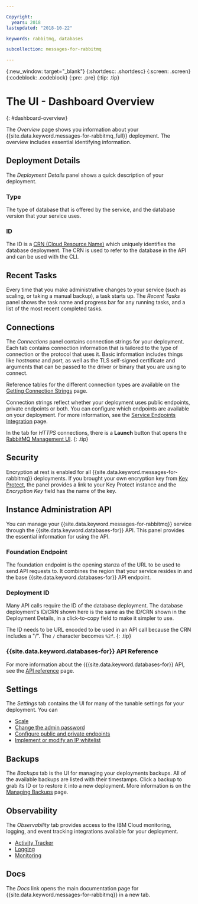 ```yaml
---

Copyright:
  years: 2018
lastupdated: "2018-10-22"

keywords: rabbitmq, databases

subcollection: messages-for-rabbitmq

---
```


{:new_window: target="_blank"}
{:shortdesc: .shortdesc}
{:screen: .screen}
{:codeblock: .codeblock}
{:pre: .pre}
{:tip: .tip}

# The UI - Dashboard Overview
{: #dashboard-overview}

The _Overview_ page shows you information about your {{site.data.keyword.messages-for-rabbitmq_full}} deployment. The overview includes essential identifying information.

## Deployment Details

The _Deployment Details_ panel shows a quick description of your deployment.

### Type

The type of database that is offered by the service, and the database version that your service uses.

### ID

The ID is a [CRN (Cloud Resource Name)](/docs/overview?topic=overview-crn) which uniquely identifies the database deployment. The CRN is used to refer to the database in the API and can be used with the CLI.

## Recent Tasks

Every time that you make administrative changes to your service (such as scaling, or taking a manual backup), a task starts up. The _Recent Tasks_ panel shows the task name and progress bar for any running tasks, and a list of the most recent completed tasks.

## Connections

The _Connections_ panel contains connection strings for your deployment. Each tab contains connection information that is tailored to the type of connection or the protocol that uses it. Basic information includes things like _hostname_ and _port_, as well as the TLS self-signed certificate and arguments that can be passed to the driver or binary that you are using to connect. 

Reference tables for the different connection types are available on the [Getting Connection Strings](/docs/services/messages-for-rabbitmq?topic=messages-for-rabbitmq-connection-strings) page.

Connection strings reflect whether your deployment uses public endpoints, private endpoints or both. You can configure which endpoints are available on your deployment. For more information, see the [Service Endpoints Integration](/docs/services/messages-for-rabbitmq?topic=cloud-databases-service-endpoints) page.

In the tab for _HTTPS_ connections, there is a **Launch** button that opens the [RabbitMQ Management UI](/docs/services/messages-for-rabbitmq?topic=messages-for-rabbitmq-management-plugin).
{: .tip}

## Security

Encryption at rest is enabled for all {{site.data.keyword.messages-for-rabbitmq}} deployments. If you brought your own encryption key from [Key Protect](/docs/services/messages-for-rabbitmq?topic=cloud-databases-key-protect), the panel provides a link to your Key Protect instance and the _Encryption Key_ field has the name of the key.

## Instance Administration API

You can manage your {{site.data.keyword.messages-for-rabbitmq}} service through the {{site.data.keyword.databases-for}} API. This panel provides the essential information for using the API.

### Foundation Endpoint

The foundation endpoint is the opening stanza of the URL to be used to send API requests to. It combines the region that your service resides in and the base {{site.data.keyword.databases-for}} API endpoint. 

### Deployment ID

Many API calls require the ID of the database deployment. The database deployment's ID/CRN shown here is the same as the ID/CRN shown in the Deployment Details, in a click-to-copy field to make it simpler to use. 

The ID needs to be URL encoded to be used in an API call because the CRN includes a "/". The `/` character becomes `%2f`.
{: .tip}

### {{site.data.keyword.databases-for}} API Reference

For more information about the {{{site.data.keyword.databases-for}} API, see the [API reference](https://{DomainName}/apidocs/cloud-databases-api) page.

## Settings

The _Settings_ tab contains the UI for many of the tunable settings for your deployment. You can 
- [Scale](/docs/services/messages-for-rabbitmq?topic=messages-for-rabbitmq-resources-scaling)
- [Change the admin password](/docs/services/messages-for-rabbitmq?topic=messages-for-rabbitmq-admin-password)
- [Configure public and private endpoints](/docs/services/messages-for-rabbitmq?topic=cloud-databases-service-endpoints)
- [Implement or modify an IP whitelist](/docs/services/messages-for-rabbitmq?topic=cloud-databases-whitelisting)

## Backups

The _Backups_ tab is the UI for managing your deployments backups. All of the available backups are listed with their timestamps. Click a backup to grab its ID or to restore it into a new deployment. More information is on the [Managing Backups](/docs/services/messages-for-rabbitmq?topic=cloud-databases-dashboard-backups) page.

## Observability

The _Observability_ tab provides access to the IBM Cloud monitoring, logging, and event tracking integrations available for your deployment. 
- [Activity Tracker](/docs/services/messages-for-rabbitmq?topic=cloud-databases-activity-tracker)
- [Logging](/docs/services/messages-for-rabbitmq?topic=cloud-databases-logging)
- [Monitoring](/docs/services/messages-for-rabbitmq?topic=cloud-databases-monitoring)

## Docs

The _Docs_ link opens the main documentation page for {{site.data.keyword.messages-for-rabbitmq}} in a new tab.